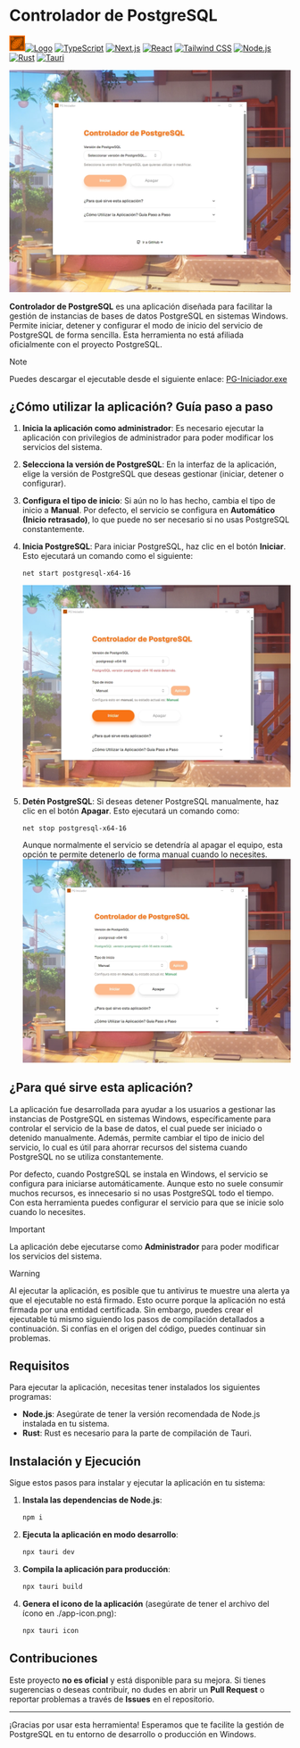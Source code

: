 # Controlador de PostgreSQL

<img src="https://github.com/MrSCR98/PG-Iniciador/blob/main/src-tauri/icons/32x32.png?raw=true" alt="Logo" height="28">[![Logo](https://img.shields.io/badge/PG_Iniciador-f7f7f7?style=for-the-badge&labelColor=101010)]() [![TypeScript](https://img.shields.io/badge/TypeScript-3178C6?style=for-the-badge&logo=typescript&logoColor=white&labelColor=101010)]() [![Next.js](https://img.shields.io/badge/Next.js-000000?style=for-the-badge&logo=next.js&logoColor=white&labelColor=101010)]() [![React](https://img.shields.io/badge/React-61DAFB?style=for-the-badge&logo=react&logoColor=white&labelColor=101010)]() [![Tailwind CSS](https://img.shields.io/badge/Tailwind_CSS-06B6D4?style=for-the-badge&logo=tailwind-css&logoColor=white&labelColor=101010)]() [![Node.js](https://img.shields.io/badge/Node.js-5FA04E?style=for-the-badge&logo=node.js&logoColor=white&labelColor=101010)]() [![Rust](https://img.shields.io/badge/Rust-DEA584?style=for-the-badge&logo=rust&logoColor=white&labelColor=101010)]() [![Tauri](https://img.shields.io/badge/Tauri-ffc131?style=for-the-badge&logo=tauri&logoColor=white&labelColor=101010)]() 


<!-- 
[![Tauri](https://img.shields.io/badge/Tauri-24C8D8?style=for-the-badge&logo=tauri&logoColor=white&labelColor=101010)]()
[![Tauri](https://img.shields.io/badge/Tauri-ffc131?style=for-the-badge&logo=tauri&logoColor=white&labelColor=101010)]() 
-->

![App Screenshot](README/1.webp)

**Controlador de PostgreSQL** es una aplicación diseñada para facilitar la gestión de instancias de bases de datos PostgreSQL en sistemas Windows. Permite iniciar, detener y configurar el modo de inicio del servicio de PostgreSQL de forma sencilla. Esta herramienta no está afiliada oficialmente con el proyecto PostgreSQL.

> [!NOTE]
> Puedes descargar el ejecutable desde el siguiente enlace: [PG-Iniciador.exe](https://github.com/MrSCR98/PG-Iniciador/releases/download/Ejecutable/PG-Iniciador.exe)

## ¿Cómo utilizar la aplicación? Guía paso a paso

1. **Inicia la aplicación como administrador**: Es necesario ejecutar la aplicación con privilegios de administrador para poder modificar los servicios del sistema.
2. **Selecciona la versión de PostgreSQL**: En la interfaz de la aplicación, elige la versión de PostgreSQL que deseas gestionar (iniciar, detener o configurar).

3. **Configura el tipo de inicio**: Si aún no lo has hecho, cambia el tipo de inicio a **Manual**. Por defecto, el servicio se configura en **Automático (Inicio retrasado)**, lo que puede no ser necesario si no usas PostgreSQL constantemente.

4. **Inicia PostgreSQL**: Para iniciar PostgreSQL, haz clic en el botón **Iniciar**. Esto ejecutará un comando como el siguiente:

   ```
   net start postgresql-x64-16
   ```

   ![Ejemplo de inicio](README/2.webp)

5. **Detén PostgreSQL**: Si deseas detener PostgreSQL manualmente, haz clic en el botón **Apagar**. Esto ejecutará un comando como:
   ```
   net stop postgresql-x64-16
   ```
   Aunque normalmente el servicio se detendría al apagar el equipo, esta opción te permite detenerlo de forma manual cuando lo necesites.
   ![Ejemplo de apagado](README/3.webp)

## ¿Para qué sirve esta aplicación?

La aplicación fue desarrollada para ayudar a los usuarios a gestionar las instancias de PostgreSQL en sistemas Windows, específicamente para controlar el servicio de la base de datos, el cual puede ser iniciado o detenido manualmente. Además, permite cambiar el tipo de inicio del servicio, lo cual es útil para ahorrar recursos del sistema cuando PostgreSQL no se utiliza constantemente.

Por defecto, cuando PostgreSQL se instala en Windows, el servicio se configura para iniciarse automáticamente. Aunque esto no suele consumir muchos recursos, es innecesario si no usas PostgreSQL todo el tiempo. Con esta herramienta puedes configurar el servicio para que se inicie solo cuando lo necesites.

> [!IMPORTANT]  
> La aplicación debe ejecutarse como **Administrador** para poder modificar los servicios del sistema.

> [!WARNING]  
> Al ejecutar la aplicación, es posible que tu antivirus te muestre una alerta ya que el ejecutable no está firmado. Esto ocurre porque la aplicación no está firmada por una entidad certificada. Sin embargo, puedes crear el ejecutable tú mismo siguiendo los pasos de compilación detallados a continuación. Si confías en el origen del código, puedes continuar sin problemas.

## Requisitos

Para ejecutar la aplicación, necesitas tener instalados los siguientes programas:

- **Node.js**: Asegúrate de tener la versión recomendada de Node.js instalada en tu sistema.
- **Rust**: Rust es necesario para la parte de compilación de Tauri.

## Instalación y Ejecución

Sigue estos pasos para instalar y ejecutar la aplicación en tu sistema:

1. **Instala las dependencias de Node.js**:

   ```bash
   npm i
   ```

2. **Ejecuta la aplicación en modo desarrollo**:

   ```bash
   npx tauri dev
   ```

3. **Compila la aplicación para producción**:

   ```bash
   npx tauri build
   ```

4. **Genera el icono de la aplicación** (asegúrate de tener el archivo del ícono en ./app-icon.png):

   ```bash
   npx tauri icon
   ```

## Contribuciones

Este proyecto **no es oficial** y está disponible para su mejora. Si tienes sugerencias o deseas contribuir, no dudes en abrir un **Pull Request** o reportar problemas a través de **Issues** en el repositorio.

---

¡Gracias por usar esta herramienta! Esperamos que te facilite la gestión de PostgreSQL en tu entorno de desarrollo o producción en Windows.
